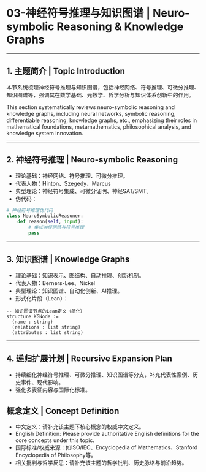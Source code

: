 # 03-神经符号推理与知识图谱 | Neuro-symbolic Reasoning & Knowledge Graphs

---

## 1. 主题简介 | Topic Introduction

本节系统梳理神经符号推理与知识图谱，包括神经网络、符号推理、可微分推理、知识图谱等，强调其在数学基础、元数学、哲学分析与知识体系创新中的作用。

This section systematically reviews neuro-symbolic reasoning and knowledge graphs, including neural networks, symbolic reasoning, differentiable reasoning, knowledge graphs, etc., emphasizing their roles in mathematical foundations, metamathematics, philosophical analysis, and knowledge system innovation.

---

## 2. 神经符号推理 | Neuro-symbolic Reasoning

- 理论基础：神经网络、符号推理、可微分推理。
- 代表人物：Hinton、Szegedy、Marcus
- 典型理论：神经符号集成、可微分证明、神经SAT/SMT。
- 伪代码：

```python
# 神经符号推理伪代码
class NeuroSymbolicReasoner:
    def reason(self, input):
        # 集成神经网络与符号推理
        pass
```

---

## 3. 知识图谱 | Knowledge Graphs

- 理论基础：知识表示、图结构、自动推理、创新机制。
- 代表人物：Berners-Lee、Nickel
- 典型理论：知识图谱、自动化创新、AI推理。
- 形式化片段（Lean）：

```lean
-- 知识图谱节点的Lean定义（简化）
structure KGNode :=
  (name : string)
  (relations : list string)
  (attributes : list string)
```

---

## 4. 递归扩展计划 | Recursive Expansion Plan

- 持续细化神经符号推理、可微分推理、知识图谱等分支，补充代表性案例、历史事件、现代影响。
- 强化多表征内容与国际化标准。

## 概念定义 | Concept Definition

- 中文定义：请补充该主题下核心概念的权威中文定义。
- English Definition: Please provide authoritative English definitions for the core concepts under this topic.
- 国际标准/权威来源：如ISO/IEC、Encyclopedia of Mathematics、Stanford Encyclopedia of Philosophy等。
- 相关批判与哲学反思：请补充该主题的哲学批判、历史脉络与前沿趋势。
